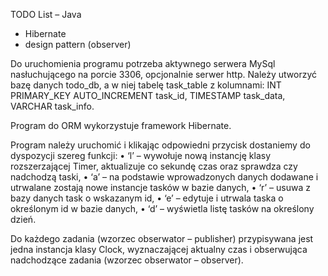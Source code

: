 TODO List – Java

- Hibernate
- design pattern (observer)

Do uruchomienia programu potrzeba aktywnego serwera MySql nasłuchującego na porcie 3306, opcjonalnie serwer http. Należy utworzyć bazę danych todo_db, a w niej tabelę task_table z kolumnami:
INT PRIMARY_KEY AUTO_INCREMENT task_id, 
TIMESTAMP task_data, 
VARCHAR task_info.

Program do ORM wykorzystuje framework Hibernate.


Program należy uruchomić i klikając odpowiedni przycisk dostaniemy do dyspozycji szereg funkcji:
•	‘l’ – wywołuje nową instancję klasy rozszerzającej Timer, aktualizuje co sekundę czas oraz sprawdza czy nadchodzą taski,
•	‘a’ – na podstawie wprowadzonych danych dodawane i utrwalane zostają nowe instancje tasków w bazie danych,
•	‘r’ – usuwa z bazy danych task o wskazanym id,
•	‘e’ – edytuje i utrwala taska o określonym id w bazie danych,
•	‘d’ – wyświetla listę tasków na określony dzień.


Do każdego zadania (wzorzec obserwator – publisher) przypisywana jest jedna instancja klasy Clock, wyznaczającej aktualny czas i obserwująca nadchodzące zadania (wzorzec obserwator – observer).
